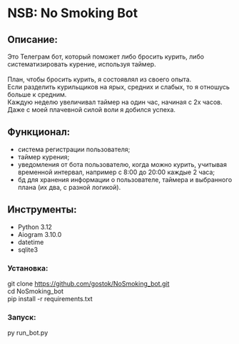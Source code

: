 # NSB: No Smoking Bot

## Описание:

Это Телеграм бот, который поможет либо бросить курить, либо систематизировать курение, используя таймер.
<br>
<br>
План, чтобы бросить курить, я состоявлял из своего опыта.
<br>
Если разделить курильщиков на ярых, средних и слабых, то я отношусь больше к средним.
<br>
Каждую неделю увеличивал таймер на один час, начиная с 2х часов.
<br>
Даже с моей плачевной силой воли я добился успеха.

## Функционал:

- система регистрации пользователя;
- таймер курения;
- уведомления от бота пользователю, когда можно курить, учитывая временной интервал, например с 8:00 до 20:00 каждые 2 часа;
- бд для хранения информации о пользователе, таймера и выбранного плана (их два, с разной логикой).

## Инструменты:
- Python 3.12
- Aiogram 3.10.0
- datetime
- sqlite3

### Установка:

git clone https://github.com/gostok/NoSmoking_bot.git <br>
cd NoSmoking_bot <br>
pip install -r requirements.txt

### Запуск:

py run_bot.py
